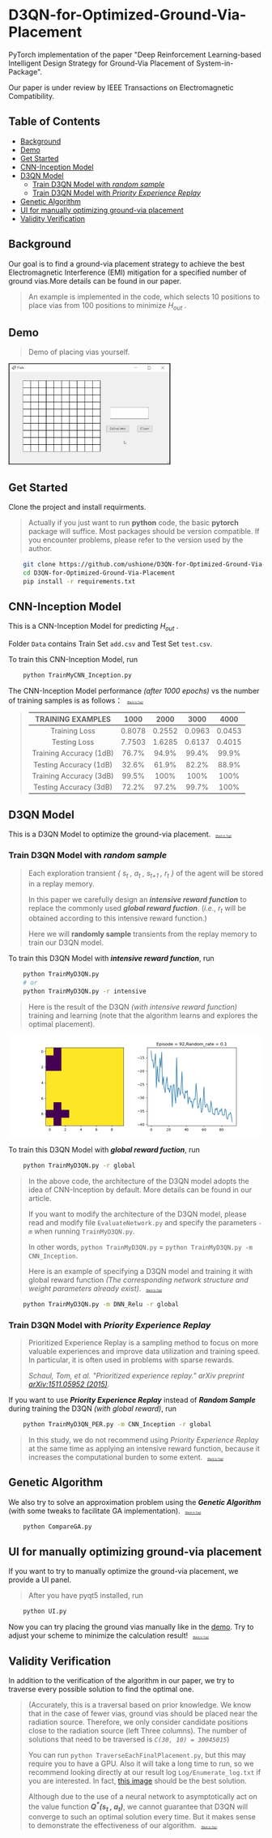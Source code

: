 # D3QN-for-Optimized-Ground-Via-Placement
PyTorch implementation of the paper "Deep Reinforcement Learning-based Intelligent Design Strategy for Ground-Via Placement of System-in-Package".

Our paper is under review by IEEE Transactions on Electromagnetic Compatibility.

## Table of Contents

- [Background](#background)
- [Demo](#demo)
- [Get Started](#get-started)
- [CNN-Inception Model](#cnn-inception-model)
- [D3QN Model](#d3qn-model)
	- [Train D3QN Model with *random sample*](#train-d3qn-model-with-random-sample)
	- [Train D3QN Model with *Priority Experience Replay*](#train-d3qn-model-with-priority-experience-replay)
- [Genetic Algorithm](#genetic-algorithm)
- [UI for manually optimizing ground-via placement](#ui-for-manually-optimizing-ground-via-placement)
- [Validity Verification](#validity-verification)

## Background

Our goal is to find a ground-via placement strategy to achieve the best Electromagnetic Interference (EMI) mitigation for a specified number of ground vias.More details can be found in our paper.

> An example is implemented in the code, which selects 10 positions to place vias from 100 positions to minimize *H<sub>out</sub>* . 

## Demo

> Demo of placing vias yourself. 

<img id="demo_gif" src="https://github.com/ushione/D3QN-for-Optimized-Ground-Via-Placement/blob/main/demo.gif" width="320" height="200" alt="demo"/><br/>

## Get Started
Clone the project and install requirments.
> Actually if you just want to run **python** code, the basic **pytorch** package will suffice. Most packages should be version compatible. If you encounter problems, please refer to the version used by the author. 

```sh
    git clone https://github.com/ushione/D3QN-for-Optimized-Ground-Via-Placement.git
    cd D3QN-for-Optimized-Ground-Via-Placement
    pip install -r requirements.txt
```

## CNN-Inception Model
This is a CNN-Inception Model for predicting *H<sub>out</sub>* .

Folder `Data` contains Train Set `add.csv` and Test Set `test.csv`.

To train this CNN-Inception Model, run
```sh
    python TrainMyCNN_Inception.py
```

The CNN-Inception Model performance *(after 1000 epochs)* vs the number of training samples is as follows：  <span style='font-size:5px;'>&nbsp;&nbsp;&nbsp;&nbsp;[[Back to Top]](#d3qn-for-optimized-ground-via-placement)</span>
> |  TRAINING EXAMPLES       |     1000      |      2000      |      3000      |      4000      |
> |:------------------------:|:-------------:|:--------------:|:--------------:|:--------------:|
> | Training Loss            |     0.8078    |     0.2552     |     0.0963     |     0.0453     |
> | Testing Loss             |     7.7503    |     1.6285     |     0.6137     |     0.4015     |
> | Training Accuracy (1dB)  |     76.7%     |     94.9%      |     99.4%      |     99.9%      |
> | Testing Accuracy (1dB)   |     32.6%     |     61.9%      |     82.2%      |     88.9%      |
> | Training Accuracy (3dB)  |     99.5%     |     100%       |     100%       |     100%       |
> | Testing Accuracy (3dB)   |     72.2%     |     97.2%      |     99.7%      |     100%       |

## D3QN Model
This is a D3QN Model to optimize the ground-via placement.  <span style='font-size:5px;'>&nbsp;&nbsp;&nbsp;&nbsp;[[Back to Top]](#d3qn-for-optimized-ground-via-placement)</span>

### Train D3QN Model with *random sample*

> Each exploration transient *{ s<sub>t</sub> , a<sub>t</sub> , s<sub>t+1</sub> , r<sub>t</sub> }* of the agent will be stored in a replay memory.
> 
> In this paper we carefully design an ***intensive reward function*** to replace the commonly used ***global reward fuction***. (*i.e.*, *r<sub>t</sub>* will be obtained according to this intensive reward function.)
> 
> Here we will **randomly sample** transients from the replay memory to train our D3QN model.

To train this D3QN Model with ***intensive reward function***, run
```sh
    python TrainMyD3QN.py
    # or
    python TrainMyD3QN.py -r intensive
```

> Here is the result of the D3QN *(with intensive reward function)* training and learning (note that the algorithm learns and explores the optimal placement).
> 
<img id="optimal_placement" src="https://github.com/ushione/D3QN-for-Optimized-Ground-Via-Placement/blob/main/current_optimal_placement.jpg" width="500" height="200" alt="current_optimal_placement"/><br/>

To train this D3QN Model with ***global reward fuction***, run
```sh
    python TrainMyD3QN.py -r global
```

> In the above code, the architecture of the D3QN model adopts the idea of CNN-Inception by default. More details can be found in our article.
> 
> If you want to modify the architecture of the D3QN model, please read and modify file `EvaluateNetwork.py` and specify the parameters *`-m`* when running `TrainMyD3QN.py`.
> 
> In other words, `python TrainMyD3QN.py` = `python TrainMyD3QN.py -m CNN_Inception`.
> 
> Here is an example of specifying a D3QN model and training it with global reward function *(The corresponding network structure and weight parameters already exist)*.  <span style='font-size:5px;'>&nbsp;&nbsp;&nbsp;&nbsp;[[Back to Top]](#d3qn-for-optimized-ground-via-placement)</span>

```sh
    python TrainMyD3QN.py -m DNN_Relu -r global
```

### Train D3QN Model with *Priority Experience Replay*

> Prioritized Experience Replay is a sampling method to focus on more valuable experiences and improve data utilization and training speed. In particular, it is often used in problems with sparse rewards.
> 
> *Schaul, Tom, et al. "Prioritized experience replay." arXiv preprint [arXiv:1511.05952 (2015)](https://arxiv.org/abs/1511.05952).*

If you want to use ***Priority Experience Replay*** instead of ***Random Sample*** during training the D3QN *(with global reward)*, run

```sh
    python TrainMyD3QN_PER.py -m CNN_Inception -r global
```

> In this study, we do not recommend using *Priority Experience Replay* at the same time as applying an intensive reward function, because it increases the computational burden to some extent. <span style='font-size:5px;'>&nbsp;&nbsp;&nbsp;&nbsp;[[Back to Top]](#d3qn-for-optimized-ground-via-placement)</span>

## Genetic Algorithm

We also try to solve an approximation problem using the ***Genetic Algorithm*** (with some tweaks to facilitate GA implementation). <span style='font-size:5px;'>&nbsp;&nbsp;&nbsp;&nbsp;[[Back to Top]](#d3qn-for-optimized-ground-via-placement)</span>

```sh
    python CompareGA.py
```

## UI for manually optimizing ground-via placement

If you want to try to manually optimize the ground-via placement, we provide a UI panel.

> After you have pyqt5 installed, run
```sh
    python UI.py
```

Now you can try placing the ground vias manually like in the [demo](#demo_gif). Try to adjust your scheme to minimize the calculation result! <span style='font-size:5px;'>&nbsp;&nbsp;&nbsp;&nbsp;[[Back to Top]](#d3qn-for-optimized-ground-via-placement)</span>

## Validity Verification

In addition to the verification of the algorithm in our paper, we try to traverse every possible solution to find the optimal one. 
> (Accurately, this is a traversal based on prior knowledge. We know that in the case of fewer vias, ground vias should be placed near the radiation source. Therefore, we only consider candidate positions close to the radiation source (left Three columns). The number of solutions that need to be traversed is 
*`C(30, 10) = 30045015`*)
> 
> You can run `python TraverseEachFinalPlacement.py`, but this may require you to have a GPU. Also it will take a long time to run, so we recommend looking directly at our result log `Log/Enumerate_log.txt` if you are interested. In fact, [this image](#optimal_placement) should be the best solution.
> 
> Although due to the use of a neural network to asymptotically act on the value function ***Q<sup>\*</sup>(s<sub>t</sub> , a<sub>t</sub>)***, we cannot guarantee that D3QN will converge to such an optimal solution every time. But it makes sense to demonstrate the effectiveness of our algorithm. <span style='font-size:5px;'>&nbsp;&nbsp;&nbsp;&nbsp;[[Back to Top]](#d3qn-for-optimized-ground-via-placement)</span>
